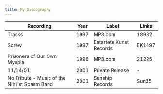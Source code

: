 ```yaml
---
title: My Discography
---
```



| Recording | Year | Label | Links |
| --------- | ---- | ----- | ----- |
| Tracks  | 1997 | MP3.com | 18932 |
| Screw | 1997 | Entartete Kunst Records | EK1497 |
| Prisoners of Our Own Myopia | 1998 | MP3.com | 21225 |
| 11/14/01 | 2001 | Private Release | - |
| No Tribute - Music of the Nihilist Spasm Band | 2001 | Sunship Records | Sun25 |